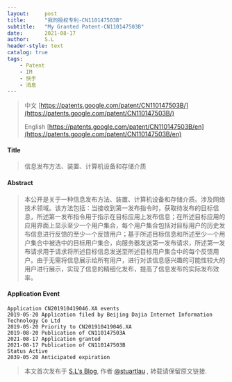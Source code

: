 ```yaml
---
layout:     post
title:      "我的授权专利-CN110147503B"
subtitle:   "My Granted Patent-CN110147503B"
date:       2021-08-17
author:     S.L
header-style: text
catalog: true
tags:
    - Patent
    - IM
    - 快手
    - 消息
---
```

> 中文 [https://patents.google.com/patent/CN110147503B/](https://patents.google.com/patent/CN110147503B/)
>
> English [https://patents.google.com/patent/CN110147503B/en](https://patents.google.com/patent/CN110147503B/en)

#### Title
> 信息发布方法、装置、计算机设备和存储介质











#### Abstract
> 本公开是关于一种信息发布方法、装置、计算机设备和存储介质。涉及网络技术领域。该方法包括：当接收到第一发布指令时，获取待发布的目标信息，所述第一发布指令用于指示在目标应用上发布信息；在所述目标应用的应用界面上显示至少一个用户集合，每个用户集合包括对目标用户的历史发布信息进行反馈的至少一个反馈用户；基于所述目标信息和所述至少一个用户集合中被选中的目标用户集合，向服务器发送第一发布请求，所述第一发布请求用于请求将所述目标信息发送至所述目标用户集合中的每个反馈用户。由于无需将信息展示给所有用户，进行对该信息感兴趣的可能性较大的用户进行展示，实现了信息的精细化发布，提高了信息发布的实际发布效率。











#### Application Event
```
Application CN201910419046.XA events 
2019-05-20 Application filed by Beijing Dajia Internet Information Technology Co Ltd
2019-05-20 Priority to CN201910419046.XA
2019-08-20 Publication of CN110147503A
2021-08-17 Application granted
2021-08-17 Publication of CN110147503B
Status Active
2039-05-20 Anticipated expiration
```
> 本文首次发布于 [S.L's Blog](https://liushuo.me), 作者 [@stuartlau](http://github.com/stuartlau) ,
转载请保留原文链接.
